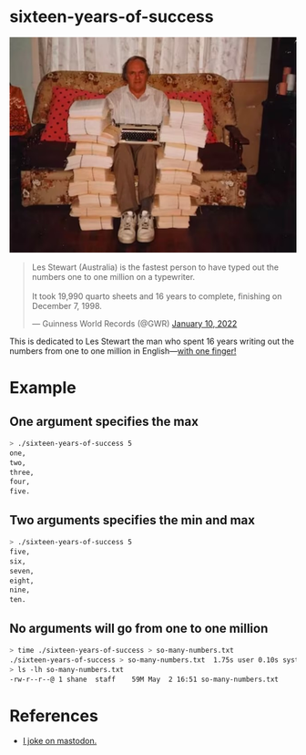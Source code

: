 # sixteen-years-of-success

![Les Stewart](assets/les-stewart.jpg)

<blockquote class="twitter-tweet"><p lang="en" dir="ltr">Les Stewart (Australia) is the fastest person to have typed out the numbers one to one million on a typewriter.<br><br>It took 19,990 quarto sheets and 16 years to complete, finishing on December 7, 1998. </p>&mdash; Guinness World Records (@GWR) <a href="https://twitter.com/GWR/status/1480500919422701568?ref_src=twsrc%5Etfw">January 10, 2022</a></blockquote> 

This is dedicated to Les Stewart the man who spent 16 years writing out the
numbers from one to one million in English&mdash;[with one finger!](https://www.ctvnews.ca/halifax-man-spends-12-years-typing-out-numbers-to-1m-1.648060)

# Example

## One argument specifies the max

``` sh
> ./sixteen-years-of-success 5
one,
two,
three,
four,
five.
```

## Two arguments specifies the min and max

``` sh
> ./sixteen-years-of-success 5
five,
six,
seven,
eight,
nine,
ten.
```

## No arguments will go from one to one million

``` sh
> time ./sixteen-years-of-success > so-many-numbers.txt
./sixteen-years-of-success > so-many-numbers.txt  1.75s user 0.10s system 80% cpu 2.291 total
> ls -lh so-many-numbers.txt
-rw-r--r--@ 1 shane  staff    59M May  2 16:51 so-many-numbers.txt
```

# References

- [I joke on mastodon.](https://mastodon.gamedev.place/@shanecelis/112367041624311312)
